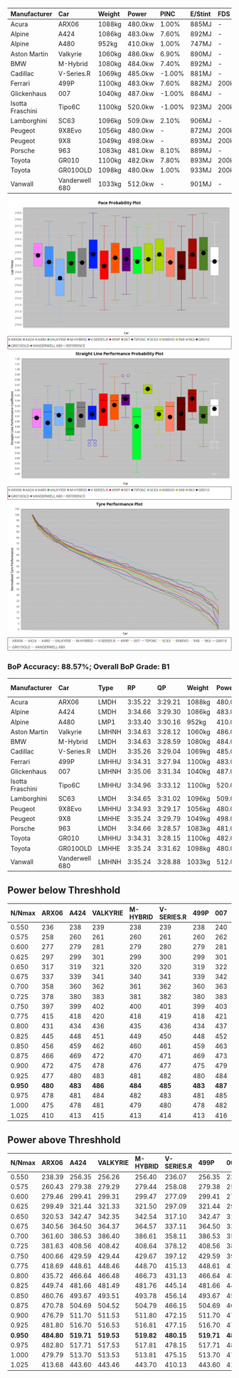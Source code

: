 | Manufacturer     | Car            | Weight | Power   | PINC    | E/Stint | FDS     |
|:-|:-|:-|:-|:-|:-|:-|
| Acura            | ARX06          | 1088kg | 480.0kw | 1.00%   | 885MJ   |    -    |
| Alpine           | A424           | 1086kg | 483.0kw | 7.60%   | 892MJ   |    -    |
| Alpine           | A480           | 952kg  | 410.0kw | 1.00%   | 747MJ   |    -    |
| Aston Martin     | Valkyrie       | 1060kg | 486.0kw | 6.90%   | 890MJ   |    -    |
| BMW              | M-Hybrid       | 1080kg | 484.0kw | 7.40%   | 892MJ   |    -    |
| Cadillac         | V-Series.R     | 1069kg | 485.0kw | -1.00%  | 881MJ   |    -    |
| Ferrari          | 499P           | 1100kg | 483.0kw | 7.60%   | 882MJ   | 200kph  |
| Glickenhaus      | 007            | 1040kg | 487.0kw | -1.00%  | 884MJ   |    -    |
| Isotta Fraschini | Tipo6C         | 1100kg | 520.0kw | -1.00%  | 923MJ   | 200kph  |
| Lamborghini      | SC63           | 1096kg | 509.0kw | 2.10%   | 906MJ   |    -    |
| Peugeot          | 9X8Evo         | 1056kg | 480.0kw |    -    | 872MJ   | 200kph  |
| Peugeot          | 9X8            | 1049kg | 498.0kw |    -    | 893MJ   | 200kph  |
| Porsche          | 963            | 1083kg | 481.0kw | 8.10%   | 889MJ   |    -    |
| Toyota           | GR010          | 1100kg | 482.0kw | 7.80%   | 893MJ   | 200kph  |
| Toyota           | GR010OLD       | 1098kg | 480.0kw | 1.00%   | 933MJ   | 200kph  |
| Vanwall          | Vanderwell 680 | 1033kg | 512.0kw |    -    | 901MJ   |    -    |

![PACECHART](./IMG/ACOMETHOD.png)
![STRAIGHTLINEPERFORMANCECHART](./IMG/ACOMETHOD_sp.png)
![TYREPERFORMANCECHART](./IMG/ACOMETHOD_tw.png)

### BoP Accuracy: 88.57%; Overall BoP Grade: B1
| Manufacturer     | Car            | Type  | RP      | QP      | Weight | Power¹  | Threshhold | PINC    | Power²   | E/Stint | AVG Vmax  | FDS     | RDLC | L/Stint | BOP-Grade | Model Accuracy | Model Points | Match%  | SimDiff |
|:-|:-|:-|:-|:-|:-|:-|:-|:-|:-|:-|:-|:-|:-|:-|:-|:-|:-|:-|:-|
| Acura            | ARX06          | LMDH  | 3:35.22 | 3:29.21 | 1088kg | 480.0kw | 210.0kph   | 1.00%   | 484.80kw |  885MJ  | 312.67kph |    -    | 0.98 | 12      | +B2       | 100.00%        | 996          | 80.43%  | #       |
| Alpine           | A424           | LMDH  | 3:34.66 | 3:29.30 | 1086kg | 483.0kw | 210.0kph   | 7.60%   | 519.70kw |  892MJ  | 313.68kph |    -    | 0.99 | 12      | ~A1       | 98.45%         | 2220         | 100.00% | #       |
| Alpine           | A480           | LMP1  | 3:33.40 | 3:30.16 |  952kg | 410.0kw | 210.0kph   | 1.00%   | 414.10kw |  747MJ  | 314.07kph |    -    | 0.98 | 11      | -D1       | 95.90%         | 1706         | 69.53%  | -0.20   |
| Aston Martin     | Valkyrie       | LMHNH | 3:34.63 | 3:28.12 | 1060kg | 486.0kw | 210.0kph   | 6.90%   | 519.50kw |  890MJ  | 316.14kph |    -    | 1.02 | 12      | +C2       | 100.00%        | 466          | 73.18%  | #       |
| BMW              | M-Hybrid       | LMDH  | 3:34.63 | 3:28.59 | 1080kg | 484.0kw | 210.0kph   | 7.40%   | 519.80kw |  892MJ  | 316.38kph |    -    | 1.00 | 12      | ~A1       | 100.00%        | 3339         | 97.76%  | #       |
| Cadillac         | V-Series.R     | LMDH  | 3:35.26 | 3:29.04 | 1069kg | 485.0kw | 210.0kph   | -1.00%  | 480.20kw |  881MJ  | 313.66kph |    -    | 1.00 | 12      | +B1       | 99.03%         | 6041         | 87.15%  | #       |
| Ferrari          | 499P           | LMHHU | 3:34.31 | 3:27.94 | 1100kg | 483.0kw | 210.0kph   | 7.60%   | 519.70kw |  882MJ  | 317.10kph | 200kph  | 1.01 | 12      | -A2       | 99.97%         | 7286         | 90.78%  | #       |
| Glickenhaus      | 007            | LMHNH | 3:35.06 | 3:31.34 | 1040kg | 487.0kw | 210.0kph   | -1.00%  | 482.10kw |  884MJ  | 319.63kph |    -    | 0.96 | 12      | +A2       | 93.90%         | 2170         | 93.04%  | +1.68   |
| Isotta Fraschini | Tipo6C         | LMHHU | 3:34.96 | 3:33.12 | 1100kg | 520.0kw | 210.0kph   | -1.00%  | 514.80kw |  923MJ  | 318.82kph | 200kph  | 1.01 | 12      | +C1       | 98.48%         | 130          | 75.43%  | +1.63   |
| Lamborghini      | SC63           | LMDH  | 3:34.65 | 3:31.02 | 1096kg | 509.0kw | 210.0kph   | 2.10%   | 519.70kw |  906MJ  | 313.15kph |    -    | 1.02 | 12      | -A2       | 100.00%        | 784          | 94.21%  | +1.41   |
| Peugeot          | 9X8Evo         | LMHHU | 3:34.93 | 3:29.17 | 1056kg | 480.0kw | 210.0kph   |    -    | 480.00kw |  872MJ  | 322.87kph | 200kph  | 1.00 | 12      | +B1       | 100.00%        | 1890         | 87.04%  | #       |
| Peugeot          | 9X8            | LMHHE | 3:35.24 | 3:29.79 | 1049kg | 498.0kw | 210.0kph   |    -    | 498.00kw |  893MJ  | 315.42kph | 200kph  | 1.03 | 12      | ~A1       | 98.18%         | 4753         | 100.00% | -0.39   |
| Porsche          | 963            | LMDH  | 3:34.66 | 3:28.57 | 1083kg | 481.0kw | 210.0kph   | 8.10%   | 520.00kw |  889MJ  | 315.71kph |    -    | 0.99 | 12      | ~A1       | 99.89%         | 15174        | 98.82%  | #       |
| Toyota           | GR010          | LMHHU | 3:34.31 | 3:28.15 | 1100kg | 482.0kw | 210.0kph   | 7.80%   | 519.60kw |  893MJ  | 315.96kph | 200kph  | 1.00 | 12      | -A2       | 99.82%         | 5457         | 90.76%  | #       |
| Toyota           | GR010OLD       | LMHHE | 3:35.24 | 3:31.62 | 1098kg | 480.0kw | 210.0kph   | 1.00%   | 484.80kw |  933MJ  | 318.44kph | 200kph  | 0.99 | 12      | +C1       | 100.00%        | 930          | 79.04%  | +2.65   |
| Vanwall          | Vanderwell 680 | LMHNH | 3:35.24 | 3:28.88 | 1033kg | 512.0kw | 210.0kph   |    -    | 512.00kw |  901MJ  | 319.56kph |    -    | 1.02 | 12      | ~A1       | 96.27%         | 645          | 100.00% | +0.36   |

## Power below Threshhold
| N/Nmax    | ARX06   | A424    | VALKYRIE | M-HYBRID | V-SERIES.R | 499P    | 007     | TIPO6C  | SC63    | 9X8EVO  | 9X8     | 963     | GR010   | GR010OLD | VANDERWELL 680 | ​     | RPM      | A480            |
|:-|:-|:-|:-|:-|:-|:-|:-|:-|:-|:-|:-|:-|:-|:-|:-|:-|:-|:-|
|  0.550    |  236    |  238    |  239     |  238     |  239       |  238    |  240    |  256    |  251    |  236    |  245    |  237    |  237    |  236     |  252           |  ​    |   --     |  0.00           |
|  0.575    |  258    |  260    |  261     |  260     |  261       |  260    |  262    |  279    |  274    |  258    |  268    |  259    |  259    |  258     |  275           |  ​    |   --     |  0.00           |
|  0.600    |  277    |  279    |  281     |  279     |  280       |  279    |  281    |  300    |  294    |  277    |  288    |  278    |  278    |  277     |  296           |  ​    |   --     |  0.00           |
|  0.625    |  297    |  299    |  301     |  299     |  300       |  299    |  301    |  322    |  315    |  297    |  308    |  298    |  298    |  297     |  317           |  ​    |   --     |  0.00           |
|  0.650    |  317    |  319    |  321     |  320     |  320       |  319    |  322    |  343    |  336    |  317    |  329    |  318    |  318    |  317     |  338           |  ​    |   --     |  0.00           |
|  0.675    |  337    |  339    |  341     |  340     |  341       |  339    |  342    |  365    |  357    |  337    |  350    |  338    |  338    |  337     |  359           |  ​    |   --     |  0.00           |
|  0.700    |  358    |  360    |  362     |  361     |  362       |  360    |  363    |  387    |  379    |  358    |  371    |  359    |  359    |  358     |  381           |  ​    |   --     |  0.00           |
|  0.725    |  378    |  380    |  383     |  381     |  382       |  380    |  383    |  409    |  400    |  378    |  392    |  379    |  380    |  378     |  403           |  ​    |   --     |  0.00           |
|  0.750    |  397    |  399    |  402     |  400     |  401       |  399    |  403    |  430    |  421    |  397    |  411    |  398    |  399    |  397     |  423           |  ​    |   --     |  0.00           |
|  0.775    |  415    |  418    |  420     |  418     |  419       |  418    |  421    |  449    |  440    |  415    |  430    |  416    |  417    |  415     |  442           |  ​    |  5000    |  -3,227,060.72  |
|  0.800    |  431    |  434    |  436     |  435     |  436       |  434    |  437    |  467    |  457    |  431    |  447    |  432    |  433    |  431     |  460           |  ​    |  5500    |  -3,514,672.55  |
|  0.825    |  445    |  448    |  451     |  449     |  450       |  448    |  452    |  482    |  472    |  445    |  462    |  446    |  447    |  445     |  475           |  ​    |  5999    |  -3,816,354.83  |
|  0.850    |  456    |  459    |  462     |  460     |  461       |  459    |  463    |  494    |  484    |  456    |  473    |  457    |  458    |  456     |  486           |  ​    |  6499    |  -4,132,107.55  |
|  0.875    |  466    |  469    |  472     |  470     |  471       |  469    |  473    |  505    |  494    |  466    |  483    |  467    |  468    |  466     |  497           |  ​    |  7000    |  -4,461,929.71  |
|  0.900    |  472    |  475    |  478     |  476     |  477       |  475    |  479    |  512    |  501    |  472    |  490    |  473    |  474    |  472     |  504           |  ​    |  7500    |  -4,805,821.32  |
|  0.925    |  477    |  480    |  483     |  481     |  482       |  480    |  484    |  517    |  506    |  477    |  495    |  478    |  479    |  477     |  509           |  ​    |  8000    |  408.86         |
| **0.950** | **480** | **483** | **486**  | **484**  | **485**    | **483** | **487** | **520** | **509** | **480** | **498** | **481** | **482** | **480**  | **512**        | **​** | **8499** | **411.86**      |
|  0.975    |  478    |  481    |  484     |  482     |  483       |  481    |  485    |  518    |  507    |  478    |  496    |  479    |  480    |  478     |  510           |  ​    |  9000    |  205.43         |
|  1.000    |  475    |  478    |  481     |  479     |  480       |  478    |  482    |  514    |  504    |  475    |  493    |  476    |  477    |  475     |  506           |  ​    |   --     |  0.00           |
|  1.025    |  410    |  413    |  415     |  413     |  414       |  413    |  416    |  444    |  435    |  410    |  425    |  411    |  412    |  410     |  437           |  ​    |   --     |  0.00           |

## Power above Threshhold
| N/Nmax    | ARX06      | A424       | VALKYRIE   | M-HYBRID   | V-SERIES.R | 499P       | 007        | TIPO6C     | SC63       | 9X8EVO  | 9X8     | 963        | GR010      | GR010OLD   | VANDERWELL 680 | ​     | RPM      | A480            |
|:-|:-|:-|:-|:-|:-|:-|:-|:-|:-|:-|:-|:-|:-|:-|:-|:-|:-|:-|
|  0.550    |  238.39    |  256.35    |  256.26    |  256.40    |  236.07    |  256.35    |  237.06    |  253.39    |  256.34    |  236    |  245    |  256.47    |  256.29    |  238.39    |  252           |  ​    |   --     |  0.00           |
|  0.575    |  260.43    |  279.38    |  279.29    |  279.44    |  258.08    |  279.38    |  259.07    |  276.43    |  279.37    |  258    |  268    |  279.52    |  279.32    |  260.43    |  275           |  ​    |   --     |  0.00           |
|  0.600    |  279.46    |  299.41    |  299.31    |  299.47    |  277.09    |  299.41    |  278.07    |  297.46    |  299.40    |  277    |  288    |  299.55    |  299.34    |  279.46    |  296           |  ​    |   --     |  0.00           |
|  0.625    |  299.49    |  321.44    |  321.33    |  321.50    |  297.09    |  321.44    |  298.08    |  318.49    |  321.43    |  297    |  308    |  321.59    |  321.37    |  299.49    |  317           |  ​    |   --     |  0.00           |
|  0.650    |  320.53    |  342.47    |  342.35    |  342.54    |  317.10    |  342.47    |  318.09    |  339.53    |  342.45    |  317    |  329    |  342.63    |  342.39    |  320.53    |  338           |  ​    |   --     |  0.00           |
|  0.675    |  340.56    |  364.50    |  364.37    |  364.57    |  337.11    |  364.50    |  338.09    |  361.56    |  364.48    |  337    |  350    |  364.67    |  364.42    |  340.56    |  359           |  ​    |   --     |  0.00           |
|  0.700    |  361.60    |  386.53    |  386.40    |  386.61    |  358.11    |  386.53    |  359.10    |  383.60    |  386.51    |  358    |  371    |  386.71    |  386.44    |  361.60    |  381           |  ​    |   --     |  0.00           |
|  0.725    |  381.63    |  408.56    |  408.42    |  408.64    |  378.12    |  408.56    |  380.10    |  404.63    |  408.54    |  378    |  392    |  408.76    |  408.47    |  381.63    |  403           |  ​    |   --     |  0.00           |
|  0.750    |  400.66    |  429.59    |  429.44    |  429.67    |  397.12    |  429.59    |  399.11    |  425.66    |  429.57    |  397    |  411    |  429.79    |  429.49    |  400.66    |  423           |  ​    |   --     |  0.00           |
|  0.775    |  418.69    |  448.61    |  448.46    |  448.70    |  415.13    |  448.61    |  417.11    |  444.69    |  448.59    |  415    |  430    |  448.83    |  448.51    |  418.69    |  442           |  ​    |  5000    |  -3,227,060.72  |
|  0.800    |  435.72    |  466.64    |  466.48    |  466.73    |  431.13    |  466.64    |  433.12    |  462.72    |  466.62    |  431    |  447    |  466.86    |  466.54    |  435.72    |  460           |  ​    |  5500    |  -3,514,672.55  |
|  0.825    |  449.74    |  481.66    |  481.49    |  481.76    |  445.14    |  481.66    |  447.12    |  477.74    |  481.64    |  445    |  462    |  481.89    |  481.55    |  449.74    |  475           |  ​    |  5999    |  -3,816,354.83  |
|  0.850    |  460.76    |  493.67    |  493.51    |  493.78    |  456.14    |  493.67    |  458.12    |  488.76    |  493.65    |  456    |  473    |  493.91    |  493.57    |  460.76    |  486           |  ​    |  6499    |  -4,132,107.55  |
|  0.875    |  470.78    |  504.69    |  504.52    |  504.79    |  466.15    |  504.69    |  468.13    |  499.78    |  504.67    |  466    |  483    |  504.93    |  504.58    |  470.78    |  497           |  ​    |  7000    |  -4,461,929.71  |
|  0.900    |  476.79    |  511.70    |  511.53    |  511.80    |  472.15    |  511.70    |  474.13    |  506.79    |  511.68    |  472    |  490    |  511.95    |  511.59    |  476.79    |  504           |  ​    |  7500    |  -4,805,821.32  |
|  0.925    |  481.80    |  516.70    |  516.53    |  516.81    |  477.15    |  516.70    |  479.13    |  511.80    |  516.69    |  477    |  495    |  516.96    |  516.59    |  481.80    |  509           |  ​    |  8000    |  408.86         |
| **0.950** | **484.80** | **519.71** | **519.53** | **519.82** | **480.15** | **519.71** | **482.13** | **514.80** | **519.69** | **480** | **498** | **519.96** | **519.60** | **484.80** | **512**        | **​** | **8499** | **411.86**      |
|  0.975    |  482.80    |  517.71    |  517.53    |  517.81    |  478.15    |  517.71    |  480.13    |  512.80    |  517.69    |  478    |  496    |  517.96    |  517.59    |  482.80    |  510           |  ​    |  9000    |  205.43         |
|  1.000    |  479.79    |  513.70    |  513.53    |  513.81    |  475.15    |  513.70    |  477.13    |  508.79    |  513.68    |  475    |  493    |  513.95    |  513.59    |  479.79    |  506           |  ​    |   --     |  0.00           |
|  1.025    |  413.68    |  443.60    |  443.46    |  443.70    |  410.13    |  443.60    |  412.11    |  439.68    |  443.59    |  410    |  425    |  443.82    |  443.51    |  413.68    |  437           |  ​    |   --     |  0.00           |
